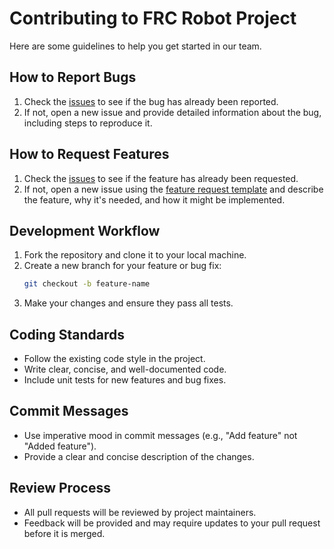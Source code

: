 # Contributing to FRC Robot Project

Here are some guidelines to help you get started in our team.

## How to Report Bugs
1. Check the [issues](https://github.com/ulusata/IronStags-FRC/issues) to see if the bug has already been reported.
2. If not, open a new issue and provide detailed information about the bug, including steps to reproduce it.

## How to Request Features
1. Check the [issues](https://github.com/ulusata/IronStags-FRC/issues) to see if the feature has already been requested.
2. If not, open a new issue using the [feature request template](https://github.com/ulusata/IronStags-FRC/blob/main/.github/ISSUE_TEMPLATE/feature_request.md) and describe the feature, why it's needed, and how it might be implemented.

## Development Workflow
1. Fork the repository and clone it to your local machine.
2. Create a new branch for your feature or bug fix:
   ```sh
   git checkout -b feature-name
3. Make your changes and ensure they pass all tests.
   
## Coding Standards
* Follow the existing code style in the project.
* Write clear, concise, and well-documented code.
* Include unit tests for new features and bug fixes.

## Commit Messages
* Use imperative mood in commit messages (e.g., "Add feature" not "Added feature").
* Provide a clear and concise description of the changes.

## Review Process
* All pull requests will be reviewed by project maintainers.
* Feedback will be provided and may require updates to your pull request before it is merged.
